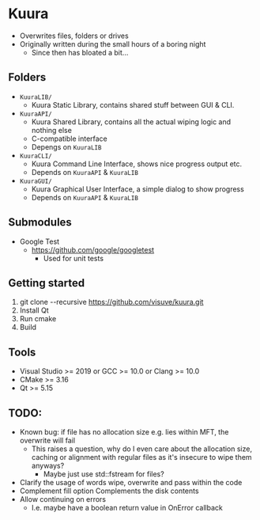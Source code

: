 # Kuura

- Overwrites files, folders or drives
- Originally written during the small hours of a boring night
	- Since then has bloated a bit...

## Folders

- ``KuuraLIB/``
	- Kuura Static Library, contains shared stuff between GUI & CLI.
- ``KuuraAPI/``
	- Kuura Shared Library, contains all the actual wiping logic and nothing else
	- C-compatible interface
	- Depengs on ``KuuraLIB``
- ``KuuraCLI/``
	- Kuura Command Line Interface, shows nice progress output etc.
	- Depends on ``KuuraAPI`` & ``KuuraLIB``
- ``KuuraGUI/``
	- Kuura Graphical User Interface, a simple dialog to show progress
	- Depends on ``KuuraAPI`` & ``KuuraLIB``

## Submodules

- Google Test
	- https://github.com/google/googletest
		- Used for unit tests
## Getting started

1. git clone --recursive https://github.com/visuve/kuura.git
2. Install Qt
3. Run cmake
4. Build

## Tools

- Visual Studio >= 2019 or GCC >= 10.0 or Clang >= 10.0
- CMake >= 3.16
- Qt >= 5.15

## TODO:

- Known bug: if file has no allocation size e.g. lies within MFT, the overwrite will fail
	- This raises a question, why do I even care about the allocation size, caching or alignment with regular files as it's insecure to wipe them anyways?
		- Maybe just use std::fstream for files?
- Clarify the usage of words wipe, overwrite and pass within the code
- Complement fill option
	Complements the disk contents
- Allow continuing on errors
	- I.e. maybe have a boolean return value in OnError callback
